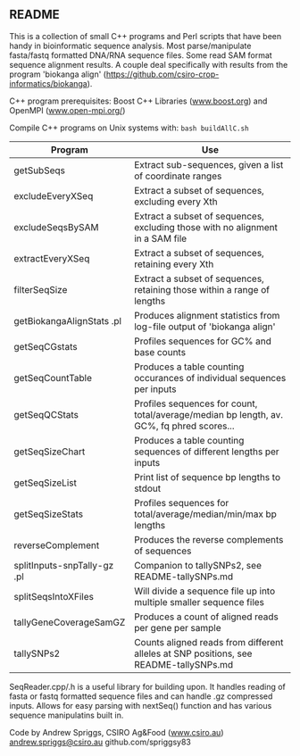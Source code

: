 ## README
This is a collection of small C++ programs and Perl scripts that have been handy in bioinformatic sequence analysis.  Most parse/manipulate fasta/fastq formatted DNA/RNA sequence files.  Some read SAM format sequence alignment results.  A couple deal specifically with results from the program 'biokanga align' (https://github.com/csiro-crop-informatics/biokanga).

C++ program prerequisites: Boost C++ Libraries (www.boost.org) and OpenMPI (www.open-mpi.org/)

Compile C++ programs on Unix systems with:
`bash buildAllC.sh`

|Program|Use|
|--|--|
|getSubSeqs|Extract sub-sequences, given a list of coordinate ranges|
|excludeEveryXSeq|Extract a subset of sequences, excluding every Xth|
|excludeSeqsBySAM|Extract a subset of sequences, excluding those with no alignment in a SAM file|
|extractEveryXSeq|Extract a subset of sequences, retaining every Xth|
|filterSeqSize|Extract a subset of sequences, retaining those within a range of lengths|
|getBiokangaAlignStats .pl|Produces alignment statistics from log-file output of 'biokanga align'|
|getSeqCGstats|Profiles sequences for GC% and base counts|
|getSeqCountTable|Produces a table counting occurances of individual sequences per inputs|
|getSeqQCStats|Profiles sequences for count, total/average/median bp length, av. GC%, fq phred scores...|
|getSeqSizeChart|Produces a table counting sequences of different lengths per inputs|
|getSeqSizeList|Print list of sequence bp lengths to stdout|
|getSeqSizeStats|Profiles sequences for total/average/median/min/max bp lengths|
|reverseComplement|Produces the reverse complements of sequences|
|splitInputs-snpTally-gz .pl|Companion to tallySNPs2, see README-tallySNPs.md|
|splitSeqsIntoXFiles|Will divide a sequence file up into multiple smaller sequence files|
|tallyGeneCoverageSamGZ|Produces a count of aligned reads per gene per sample|
|tallySNPs2|Counts aligned reads from different alleles at SNP positions, see README-tallySNPs.md|

SeqReader.cpp/.h is a useful library for building upon.  It handles reading of fasta or fastq formatted sequence files and can handle .gz compressed inputs.  Allows for easy parsing with nextSeq() function and has various sequence manipulatins built in. 

Code by Andrew Spriggs, CSIRO Ag&Food (www.csiro.au)
andrew.spriggs@csiro.au
github.com/spriggsy83

